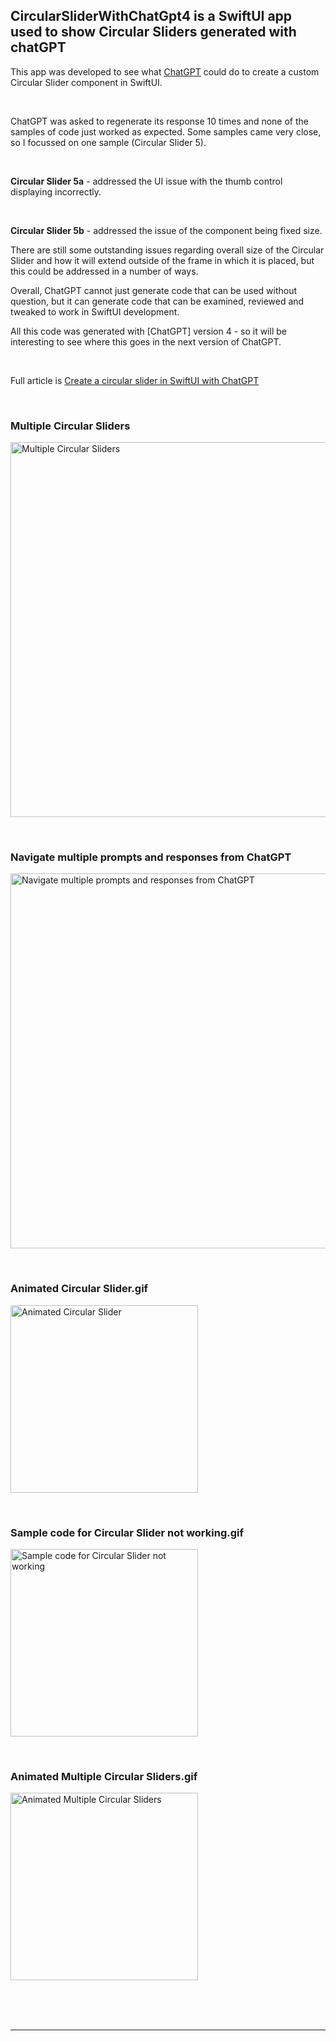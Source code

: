 ## CircularSliderWithChatGpt4 is a SwiftUI app used to show Circular Sliders generated with chatGPT


This app was developed to see what 
<a href="https://chat.openai.com/chat" target="_blank">ChatGPT</a>
could do to create a custom Circular Slider component in SwiftUI.

<BR>

ChatGPT was asked to regenerate its response 10 times and none of the samples of code just
worked as expected. Some samples came very close, so I focussed on one sample
(Circular Slider 5). 

<BR>

<b>Circular Slider 5a</b> - addressed the UI issue with the thumb control displaying incorrectly.

<BR>

<b>Circular Slider 5b</b> - addressed the issue of the component being fixed size.

There are still some outstanding issues regarding overall size of the Circular Slider
and how it will extend outside of the frame in which it is placed, but this could be
addressed in a number of ways.

Overall, ChatGPT cannot just generate code that can be used without question, but it
can generate code that can be examined, reviewed and tweaked to work in SwiftUI
development.

All this code was generated with [ChatGPT] version 4 - so it will be interesting to
see where this goes in the next version of ChatGPT.


<BR>


Full article is <a href="https://swdevnotes.com/swift/2023/create-a-circular-slider-in-swiftui-with-chatgpt/" target="_blank">
Create a circular slider in SwiftUI with ChatGPT
</a>




<BR>


### Multiple Circular Sliders
<img width="600" 
alt="Multiple Circular Sliders"
src="https://github.com/calleric/swift/blob/main/CircularSliderWithChatGpt4/images/multiple-circular-sliders.png">

<BR>


### Navigate multiple prompts and responses from ChatGPT
<img width="600" 
alt="Navigate multiple prompts and responses from ChatGPT"
src="https://github.com/calleric/swift/blob/main/CircularSliderWithChatGpt4/images/chatgpt-navigation-multiple-prompts.png">

<BR>



### Animated Circular Slider.gif
<img width="300" 
alt="Animated Circular Slider"
src="https://github.com/calleric/swift/blob/main/CircularSliderWithChatGpt4/images/circular-slider-working.gif">

<BR>


### Sample code for Circular Slider not working.gif
<img width="300" 
alt="Sample code for Circular Slider not working"
src="https://github.com/calleric/swift/blob/main/CircularSliderWithChatGpt4/images/circular-slider-not-working.gif">

<BR>


### Animated Multiple Circular Sliders.gif
<img width="300" 
alt="Animated Multiple Circular Sliders"
src="https://github.com/calleric/swift/blob/main/CircularSliderWithChatGpt4/images/circular-slider-multiple.gif">


<BR>






<BR>
<BR>
<HR>
<BR>


